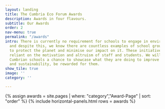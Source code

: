 ```yaml
---
layout: landing
title: The Cumbria Eco Forum Awards
description: Awards in four flavours.
subtitle: Our Awards
order: 2
nav-menu: true
permalink: "/awards"
intro: There is currently no requirement for schools to engage in environmental initiatives
  and despite this, we know there are countless examples of school groups taking action
  to protect the planet and minimise our impact on it. These initiatives are often
  reliant on the motivation and altruism of staff and students. We will be giving
  Cumbrian schools a chance to showcase what they are doing to improve environmentalism
  and sustainability, be rewarded for them.
show_tile: true
image: ''
category: ''

---
```

{% assign awards = site.pages | where: "category","Award-Page" | sort: "order" %}
{% include horizontal-panels.html rows = awards %}